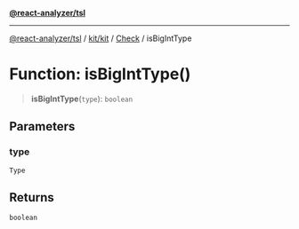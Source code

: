 [**@react-analyzer/tsl**](../../../../../README.md)

***

[@react-analyzer/tsl](../../../../../README.md) / [kit/kit](../../../README.md) / [Check](../README.md) / isBigIntType

# Function: isBigIntType()

> **isBigIntType**(`type`): `boolean`

## Parameters

### type

`Type`

## Returns

`boolean`
